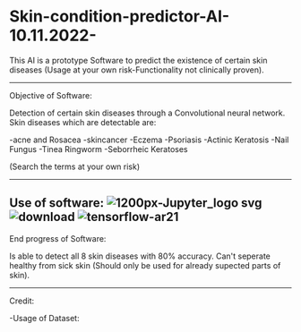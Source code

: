 # Skin-condition-predictor-AI-10.11.2022-
This AI is a prototype Software to predict the existence of certain skin diseases (Usage at your own risk-Functionality not clinically proven).

---------------------------------------------------------------------

Objective of Software:

Detection of certain skin diseases through a Convolutional neural network. Skin diseases which are detectable are: 

-acne and Rosacea
-skincancer
-Eczema
-Psoriasis
-Actinic Keratosis
-Nail Fungus
-Tinea Ringworm
-Seborrheic Keratoses

(Search the terms at your own risk)

----------------------------------------------------------------------
Use of software:
![1200px-Jupyter_logo svg](https://user-images.githubusercontent.com/79632956/215291140-a1d258d6-fec6-4f98-bbbf-2a2988d43cb4.png)
![download](https://user-images.githubusercontent.com/79632956/215291283-de76d458-9c1e-4995-8cf5-8780fd485855.png)
![tensorflow-ar21](https://user-images.githubusercontent.com/79632956/215291373-ec993098-5639-4e08-ac93-57e69d863c9c.png)
----------------------------------------------------------------------

End progress of Software:

Is able to detect all 8 skin diseases with 80% accuracy. Can't seperate healthy from sick skin (Should only be used for already supected parts of skin).

----------------------------------------------------------------------
Credit:
        
-Usage of Dataset:
        
        



